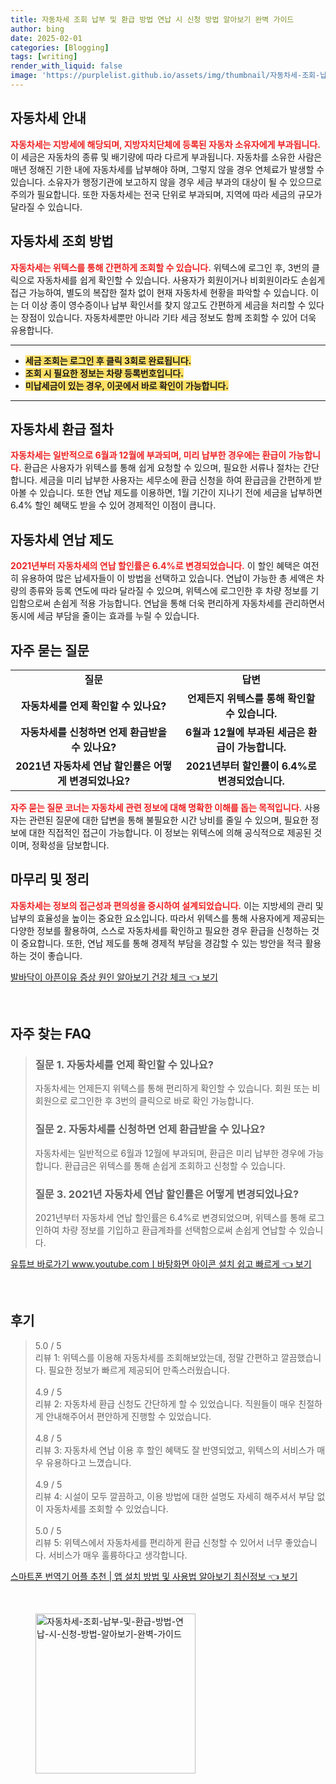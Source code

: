 ```yaml
---
title: 자동차세 조회 납부 및 환급 방법 연납 시 신청 방법 알아보기 완벽 가이드
author: bing
date: 2025-02-01
categories: [Blogging]
tags: [writing]
render_with_liquid: false
image: 'https://purplelist.github.io/assets/img/thumbnail/자동차세-조회-납부-및-환급-방법-연납-시-신청-방법-알아보기-완벽-가이드.webp'
---
```



<h2 id='자동차세안내'>자동차세 안내</h2>

<p><b><span style="color: #ee2323;">자동차세는 지방세에 해당되며, 지방자치단체에 등록된 자동차 소유자에게 부과됩니다.</span></b> 이 세금은 자동차의 종류 및 배기량에 따라 다르게 부과됩니다. 자동차를 소유한 사람은 매년 정해진 기한 내에 자동차세를 납부해야 하며, 그렇지 않을 경우 연체료가 발생할 수 있습니다. 소유자가 행정기관에 보고하지 않을 경우 세금 부과의 대상이 될 수 있으므로 주의가 필요합니다. 또한 자동차세는 전국 단위로 부과되며, 지역에 따라 세금의 규모가 달라질 수 있습니다.</p>

<h2 id='자동차세조회'>자동차세 조회 방법</h2>

<p><b><span style="color: #ee2323;">자동차세는 위텍스를 통해 간편하게 조회할 수 있습니다.</span></b> 위텍스에 로그인 후, 3번의 클릭으로 자동차세를 쉽게 확인할 수 있습니다. 사용자가 회원이거나 비회원이라도 손쉽게 접근 가능하여, 별도의 복잡한 절차 없이 현재 자동차세 현황을 파악할 수 있습니다. 이는 더 이상 종이 영수증이나 납부 확인서를 찾지 않고도 간편하게 세금을 처리할 수 있다는 장점이 있습니다. 자동차세뿐만 아니라 기타 세금 정보도 함께 조회할 수 있어 더욱 유용합니다.</p>

<hr />

<ul>
    <li><b><span style="background-color: #ffe066;">세금 조회는 로그인 후 클릭 3회로 완료됩니다.</span></b></li>
    <li><b><span style="background-color: #ffe066;">조회 시 필요한 정보는 차량 등록번호입니다.</span></b></li>
    <li><b><span style="background-color: #ffe066;">미납세금이 있는 경우, 이곳에서 바로 확인이 가능합니다.</span></b></li>
</ul>

<hr />

<h2 id='자동차세환급'>자동차세 환급 절차</h2>

<p><b><span style="color: #ee2323;">자동차세는 일반적으로 6월과 12월에 부과되며, 미리 납부한 경우에는 환급이 가능합니다.</span></b> 환급은 사용자가 위텍스를 통해 쉽게 요청할 수 있으며, 필요한 서류나 절차는 간단합니다. 세금을 미리 납부한 사용자는 세무소에 환급 신청을 하여 환급금을 간편하게 받아볼 수 있습니다. 또한 연납 제도를 이용하면, 1월 기간이 지나기 전에 세금을 납부하면 6.4% 할인 혜택도 받을 수 있어 경제적인 이점이 큽니다.</p>

<h2 id='자동차세연납'>자동차세 연납 제도</h2>

<p><b><span style="color: #ee2323;">2021년부터 자동차세의 연납 할인률은 6.4%로 변경되었습니다.</span></b> 이 할인 혜택은 여전히 유용하여 많은 납세자들이 이 방법을 선택하고 있습니다. 연납이 가능한 총 세액은 차량의 종류와 등록 연도에 따라 달라질 수 있으며, 위텍스에 로그인한 후 차량 정보를 기입함으로써 손쉽게 적용 가능합니다. 연납을 통해 더욱 편리하게 자동차세를 관리하면서 동시에 세금 부담을 줄이는 효과를 누릴 수 있습니다.</p>

<h2 id='자주묻는질문'>자주 묻는 질문</h2>

<table>
    <tr>
        <td style="text-align: center; height: 17px;"><b>질문</b></td>
        <td style="text-align: center; height: 17px;"><b>답변</b></td>
    </tr>
    <tr>
        <td style="text-align: center; height: 17px;"><b>자동차세를 언제 확인할 수 있나요?</b></td>
        <td style="text-align: center; height: 17px;"><b>언제든지 위텍스를 통해 확인할 수 있습니다.</b></td>
    </tr>
    <tr>
        <td style="text-align: center; height: 17px;"><b>자동차세를 신청하면 언제 환급받을 수 있나요?</b></td>
        <td style="text-align: center; height: 17px;"><b>6월과 12월에 부과된 세금은 환급이 가능합니다.</b></td>
    </tr>
    <tr>
        <td style="text-align: center; height: 17px;"><b>2021년 자동차세 연납 할인률은 어떻게 변경되었나요?</b></td>
        <td style="text-align: center; height: 17px;"><b>2021년부터 할인률이 6.4%로 변경되었습니다.</b></td>
    </tr>
</table>

<p><b><span style="color: #ee2323;">자주 묻는 질문 코너는 자동차세 관련 정보에 대해 명확한 이해를 돕는 목적입니다.</span></b> 사용자는 관련된 질문에 대한 답변을 통해 불필요한 시간 낭비를 줄일 수 있으며, 필요한 정보에 대한 직접적인 접근이 가능합니다. 이 정보는 위텍스에 의해 공식적으로 제공된 것이며, 정확성을 담보합니다.</p>

<h2 id='마무리'>마무리 및 정리</h2>

<p><b><span style="color: #ee2323;">자동차세는 정보의 접근성과 편의성을 중시하여 설계되었습니다.</span></b> 이는 지방세의 관리 및 납부의 효율성을 높이는 중요한 요소입니다. 따라서 위텍스를 통해 사용자에게 제공되는 다양한 정보를 활용하여, 스스로 자동차세를 확인하고 필요한 경우 환급을 신청하는 것이 중요합니다. 또한, 연납 제도를 통해 경제적 부담을 경감할 수 있는 방안을 적극 활용하는 것이 좋습니다.</p>


<p><a class="click-button" title="발바닥이 아픈이유 증상 원인 알아보기 건강 체크" href="https://purplelist.github.io/posts/%EB%B0%9C%EB%B0%94%EB%8B%A5%EC%9D%B4-%EC%95%84%ED%94%88%EC%9D%B4%EC%9C%A0-%EC%A6%9D%EC%83%81-%EC%9B%90%EC%9D%B8-%EC%95%8C%EC%95%84%EB%B3%B4%EA%B8%B0-%EA%B1%B4%EA%B0%95-%EC%B2%B4%ED%81%AC/" rel="dofollow">발바닥이 아픈이유 증상 원인 알아보기 건강 체크 👈 보기</a></p><br>
<h2 id='자주_찾는_FAQ'>자주 찾는 FAQ</h2>
<div itemscope="" itemtype="https://schema.org/FAQPage"> 
<blockquote> 
<div itemscope="" itemprop="mainEntity" itemtype="https://schema.org/Question"> 
<h3 itemprop="name">질문 1. 자동차세를 언제 확인할 수 있나요?</h3>
<div itemscope="" itemprop="acceptedAnswer" itemtype="https://schema.org/Answer"> 
<span itemprop="text"> 
<p>자동차세는 언제든지 위텍스를 통해 편리하게 확인할 수 있습니다. 회원 또는 비회원으로 로그인한 후 3번의 클릭으로 바로 확인 가능합니다.</p> 
</span> 
</div> 
</div> 
<div itemscope="" itemprop="mainEntity" itemtype="https://schema.org/Question"> 
<h3 itemprop="name">질문 2. 자동차세를 신청하면 언제 환급받을 수 있나요?</h3>
<div itemscope="" itemprop="acceptedAnswer" itemtype="https://schema.org/Answer"> 
<span itemprop="text"> 
<p>자동차세는 일반적으로 6월과 12월에 부과되며, 환급은 미리 납부한 경우에 가능합니다. 환급금은 위텍스를 통해 손쉽게 조회하고 신청할 수 있습니다.</p> 
</span> 
</div> 
</div> 
<div itemscope="" itemprop="mainEntity" itemtype="https://schema.org/Question"> 
<h3 itemprop="name">질문 3. 2021년 자동차세 연납 할인률은 어떻게 변경되었나요?</h3>
<div itemscope="" itemprop="acceptedAnswer" itemtype="https://schema.org/Answer"> 
<span itemprop="text"> 
<p>2021년부터 자동차세 연납 할인률은 6.4%로 변경되었으며, 위텍스를 통해 로그인하여 차량 정보를 기입하고 환급계좌를 선택함으로써 손쉽게 연납할 수 있습니다.</p> 
</span> 
</div> 
</div> 
</blockquote> 
</div>
<p><a class="click-button" title="유튜브 바로가기 www.youtube.comㅣ바탕화면 아이콘 설치 쉽고 빠르게" href="https://purplelist.github.io/posts/%EC%9C%A0%ED%8A%9C%EB%B8%8C-%EB%B0%94%EB%A1%9C%EA%B0%80%EA%B8%B0-www.youtube.com%E3%85%A3%EB%B0%94%ED%83%95%ED%99%94%EB%A9%B4-%EC%95%84%EC%9D%B4%EC%BD%98-%EC%84%A4%EC%B9%98-%EC%89%BD%EA%B3%A0-%EB%B9%A0%EB%A5%B4%EA%B2%8C/" rel="dofollow">유튜브 바로가기 www.youtube.comㅣ바탕화면 아이콘 설치 쉽고 빠르게 👈 보기</a></p><br>
<h2 id='후기'>후기</h2>
<div itemscope itemtype="https://schema.org/Product">
  <blockquote>
  <div itemprop="review" itemscope itemtype="https://schema.org/Review">
      <div itemprop="reviewRating" itemscope itemtype="https://schema.org/Rating"> <span itemprop="ratingValue">5.0</span> / <span itemprop="bestRating">5</span> </div>
      <span itemprop="reviewBody">리뷰 1: 위텍스를 이용해 자동차세를 조회해보았는데, 정말 간편하고 깔끔했습니다. 필요한 정보가 빠르게 제공되어 만족스러웠습니다.</span>
  </div>
  <br>
  <div itemprop="review" itemscope itemtype="https://schema.org/Review">
      <div itemprop="reviewRating" itemscope itemtype="https://schema.org/Rating"> <span itemprop="ratingValue">4.9</span> / <span itemprop="bestRating">5</span> </div>
      <span itemprop="reviewBody">리뷰 2: 자동차세 환급 신청도 간단하게 할 수 있었습니다. 직원들이 매우 친절하게 안내해주어서 편안하게 진행할 수 있었습니다.</span>
  </div>
  <br>
  <div itemprop="review" itemscope itemtype="https://schema.org/Review">
      <div itemprop="reviewRating" itemscope itemtype="https://schema.org/Rating"> <span itemprop="ratingValue">4.8</span> / <span itemprop="bestRating">5</span> </div>
      <span itemprop="reviewBody">리뷰 3: 자동차세 연납 이용 후 할인 혜택도 잘 반영되었고, 위텍스의 서비스가 매우 유용하다고 느꼈습니다.</span>
  </div>
  <br>
  <div itemprop="review" itemscope itemtype="https://schema.org/Review">
      <div itemprop="reviewRating" itemscope itemtype="https://schema.org/Rating"> <span itemprop="ratingValue">4.9</span> / <span itemprop="bestRating">5</span> </div>
      <span itemprop="reviewBody">리뷰 4: 시설이 모두 깔끔하고, 이용 방법에 대한 설명도 자세히 해주셔서 부담 없이 자동차세를 조회할 수 있었습니다.</span>
  </div>
  <br>
  <div itemprop="review" itemscope itemtype="https://schema.org/Review">
      <div itemprop="reviewRating" itemscope itemtype="https://schema.org/Rating"> <span itemprop="ratingValue">5.0</span> / <span itemprop="bestRating">5</span> </div>
      <span itemprop="reviewBody">리뷰 5: 위텍스에서 자동차세를 편리하게 환급 신청할 수 있어서 너무 좋았습니다. 서비스가 매우 훌륭하다고 생각합니다.</span>
  </div>
  </blockquote>
</div>
<p><a class="click-button" title="스마트폰 번역기 어플 추천 | 앱 설치 방법 및 사용법 알아보기 최신정보" href="https://purplelist.github.io/posts/%EC%8A%A4%EB%A7%88%ED%8A%B8%ED%8F%B0-%EB%B2%88%EC%97%AD%EA%B8%B0-%EC%96%B4%ED%94%8C-%EC%B6%94%EC%B2%9C-%EC%95%B1-%EC%84%A4%EC%B9%98-%EB%B0%A9%EB%B2%95-%EB%B0%8F-%EC%82%AC%EC%9A%A9%EB%B2%95-%EC%95%8C%EC%95%84%EB%B3%B4%EA%B8%B0-%EC%B5%9C%EC%8B%A0%EC%A0%95%EB%B3%B4/" rel="dofollow">스마트폰 번역기 어플 추천 | 앱 설치 방법 및 사용법 알아보기 최신정보 👈 보기</a></p><br>
<figure class="image"><img src="https://purplelist.github.io/assets/img/thumbnail/자동차세-조회-납부-및-환급-방법-연납-시-신청-방법-알아보기-완벽-가이드.webp" alt="자동차세-조회-납부-및-환급-방법-연납-시-신청-방법-알아보기-완벽-가이드" width="256" height="256"></figure>